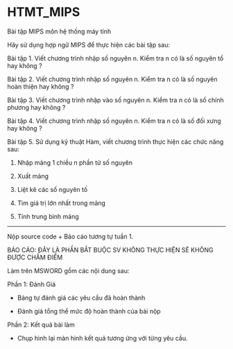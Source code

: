 # HTMT_MIPS
Bài tập MIPS môn hệ thống máy tính

Hãy sử dụng hợp ngữ MIPS để thực hiện các bài tập sau:

Bài tập 1. Viết chương trình nhập số nguyên n. Kiểm tra n có là số nguyên tố hay không ?

Bài tập 2. Viết chương trình nhập số nguyên n. Kiểm tra n có là số nguyên hoàn thiện hay không ?

Bài tập 3. Viết chương trình nhập vào số nguyên n. Kiểm tra n có là số chính phương hay không ?

Bài tập 4. Viết chương trình nhập số nguyên n. Kiểm tra n có là số đối xưng hay không ?

Bài tập 5. Sử dụng kỹ thuật Hàm, viết chương trình thực hiện các chức năng sau:

1. Nhập mảng 1 chiều n phần tử số nguyên

2. Xuất mảng

3. Liệt kê các số nguyên tố

4. Tìm giá trị lớn nhất trong mảng

5. Tính trung bình mảng

-----------------
Nộp source code + Báo cáo tương tự tuần 1.

BÁO CÁO: ĐÂY LÀ PHẦN BẮT BUỘC SV KHÔNG THỰC HIỆN SẼ KHÔNG ĐƯỢC CHẤM ĐIỂM

Làm trên MSWORD gồm các nội dung sau:

Phần 1: Đánh Giá

- Bảng tự đánh giá các yêu cầu đã hoàn thành

- Đánh giá tổng thể mức độ hoàn thành của bài nộp

Phần 2: Kết quả bài làm

- Chụp hình lại màn hình kết quả tương ứng với từng yêu cầu.
